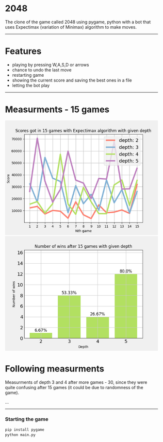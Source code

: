 # 2048

The clone of the game called 2048 using pygame, python with a bot that uses Expectimax (variation of Minimax) algorithm to make moves.

---

# Features

- playing by pressing W,A,S,D or arrows
- chance to undo the last move
- restarting game
- showing the current score and saving the best ones in a file
- letting the bot play

---

# Measurments - 15 games

![scores](Plots/plot_scores.png)
![wins](Plots/plot_wins.png)

# Following measurments

Measurments of depth 3 and 4 after more games - 30, since they were quite confusing after 15 games (it could be due to randomness of the game).

...

---

### Starting the game

```bash
pip install pygame
python main.py
```
